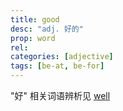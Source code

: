 ```yaml
---
title: good
desc: "adj. 好的"
prop: word
rel:
categories: [adjective]
tags: [be-at, be-for]
---
```


"好" 相关词语辨析见 [well](/word/well)